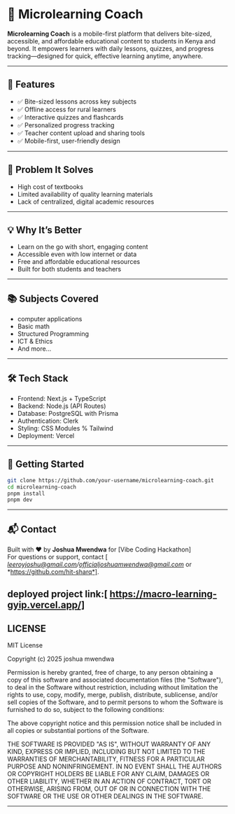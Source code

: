 
# 📘 Microlearning Coach

**Microlearning Coach** is a mobile-first platform that delivers bite-sized, accessible, and affordable educational content to students in Kenya and beyond. It empowers learners with daily lessons, quizzes, and progress tracking—designed for quick, effective learning anytime, anywhere.

---

## 🚀 Features

- ✅ Bite-sized lessons across key subjects
- ✅ Offline access for rural learners
- ✅ Interactive quizzes and flashcards
- ✅ Personalized progress tracking
- ✅ Teacher content upload and sharing tools
- ✅ Mobile-first, user-friendly design

---

## 🎯 Problem It Solves

- High cost of textbooks  
- Limited availability of quality learning materials  
- Lack of centralized, digital academic resources  

---

## 💡 Why It’s Better

- Learn on the go with short, engaging content  
- Accessible even with low internet or data  
- Free and affordable educational resources  
- Built for both students and teachers  

---

## 📚 Subjects Covered

- computer applications
- Basic math
- Structured Programming
- ICT & Ethics
- And more...

---

## 🛠️ Tech Stack

- Frontend: Next.js + TypeScript  
- Backend: Node.js (API Routes)  
- Database: PostgreSQL with Prisma  
- Authentication: Clerk
- Styling: CSS Modules % Tailwind  
- Deployment: Vercel  

---

## 🔧 Getting Started

```bash
git clone https://github.com/your-username/microlearning-coach.git
cd microlearning-coach
pnpm install
pnpm dev
```

---

## 📬 Contact

Built with ❤️ by **Joshua Mwendwa** for [Vibe Coding Hackathon]  
For questions or support, contact [ *leeroyjoshu@gmail.com/officialjoshuamwendwa@gmail.com*  or *https://github.com/hit-sharq*].

## deployed project link:[ https://macro-learning-gyip.vercel.app/]
## LICENSE

MIT License

Copyright (c) 2025 joshua mwendwa

Permission is hereby granted, free of charge, to any person obtaining a copy
of this software and associated documentation files (the "Software"), to deal
in the Software without restriction, including without limitation the rights
to use, copy, modify, merge, publish, distribute, sublicense, and/or sell
copies of the Software, and to permit persons to whom the Software is
furnished to do so, subject to the following conditions:

The above copyright notice and this permission notice shall be included in all
copies or substantial portions of the Software.

THE SOFTWARE IS PROVIDED "AS IS", WITHOUT WARRANTY OF ANY KIND, EXPRESS OR
IMPLIED, INCLUDING BUT NOT LIMITED TO THE WARRANTIES OF MERCHANTABILITY,
FITNESS FOR A PARTICULAR PURPOSE AND NONINFRINGEMENT. IN NO EVENT SHALL THE
AUTHORS OR COPYRIGHT HOLDERS BE LIABLE FOR ANY CLAIM, DAMAGES OR OTHER
LIABILITY, WHETHER IN AN ACTION OF CONTRACT, TORT OR OTHERWISE, ARISING FROM,
OUT OF OR IN CONNECTION WITH THE SOFTWARE OR THE USE OR OTHER DEALINGS IN THE
SOFTWARE.


---
